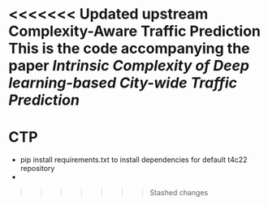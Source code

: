 <<<<<<< Updated upstream
Complexity-Aware Traffic Prediction 
This is the code accompanying the paper _Intrinsic Complexity of Deep learning-based City-wide Traffic Prediction_
=======
# CTP
- pip install requirements.txt to install dependencies for default t4c22 repository
- 
>>>>>>> Stashed changes
